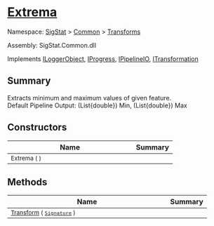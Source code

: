 # [Extrema](./Extrema.md)

Namespace: [SigStat]() > [Common](./../README.md) > [Transforms](./README.md)

Assembly: SigStat.Common.dll

Implements [ILoggerObject](./../ILoggerObject.md), [IProgress](./../Helpers/IProgress.md), [IPipelineIO](./../Pipeline/IPipelineIO.md), [ITransformation](./../ITransformation.md)

## Summary
Extracts minimum and maximum values of given feature.  <br>Default Pipeline Output: (List{double}) Min, (List{double}) Max

## Constructors

| Name | Summary | 
| --- | --- | 
| <sub>Extrema (  )</sub><img width=200/>| <sub></sub>| <br>


## Methods

| Name | Summary | 
| --- | --- | 
| <sub>[Transform](./Methods/Extrema-100663618.md) ( [`Signature`](./../Signature.md) )</sub><img width=200/>| <sub></sub>| <br>


